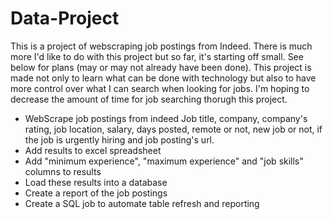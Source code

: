 # Data-Project
This is a project of webscraping job postings from Indeed. There is much more I'd like to do with this project but so far, it's starting off small. See below for plans (may or may not already have been done). This project is made not only to learn what can be done with technology but also to have more control over what I can search when looking for jobs. I'm hoping to decrease the amount of time for job searching thorugh this project.

- WebScrape job postings from indeed
    Job title, company, company's rating, job location, salary, days posted, remote or not, new job or not, if the job is urgently hiring and job posting's url.
- Add results to excel spreadsheet
- Add "minimum experience", "maximum experience" and "job skills" columns to results
- Load these results into a database
- Create a report of the job postings
- Create a SQL job to automate table refresh and reporting
